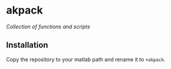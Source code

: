 # akpack
*Collection of functions and scripts*

## Installation
Copy the repository to your matlab path and rename it to `+akpack`.
